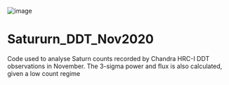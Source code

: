 ![image](https://user-images.githubusercontent.com/76570532/140928988-f7546a29-08ad-4c85-b634-611a5586531f.png)

# Satururn_DDT_Nov2020
Code used to analyse Saturn counts recorded by Chandra HRC-I DDT observations in November. The 3-sigma power and flux is also calculated, given a low count regime
